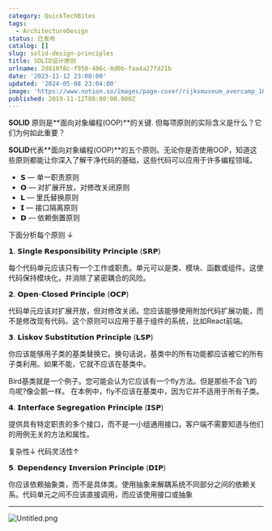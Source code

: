 ```yaml
---
category: QuickTechBites
tags:
  - ArchitectureDesign
status: 已发布
catalog: []
slug: solid-design-principles
title: SOLID设计原则
urlname: 2d810f8c-f950-406c-8d0b-faa4a27fd21b
date: '2023-11-12 23:08:00'
updated: '2024-05-08 23:04:00'
image: 'https://www.notion.so/images/page-cover/rijksmuseum_avercamp_1620.jpg'
published: 2019-11-12T08:00:00.000Z
---
```


**SOLID** 原则是**面向对象编程(OOP)**的关键. 但每项原则的实际含义是什么？它们为何如此重要？


**SOLID**代表**面向对象编程(OOP)**的五个原则。无论你是否使用OOP，知道这些原则都能让你深入了解干净代码的基础，这些代码可以应用于许多编程领域。

- 𝗦 — 单一职责原则
- 𝗢 — 对扩展开放，对修改关闭原则
- 𝗟 — 里氏替换原则
- 𝗜 — 接口隔离原则
- 𝗗 — 依赖倒置原则

下面分析每个原则 ↓


𝟭. 𝗦𝗶𝗻𝗴𝗹𝗲 𝗥𝗲𝘀𝗽𝗼𝗻𝘀𝗶𝗯𝗶𝗹𝗶𝘁𝘆 𝗣𝗿𝗶𝗻𝗰𝗶𝗽𝗹𝗲 (𝗦𝗥𝗣)


每个代码单元应该只有一个工作或职责。单元可以是类、模块、函数或组件。这使代码保持模块化，并消除了紧密耦合的风险。


𝟮. 𝗢𝗽𝗲𝗻-𝗖𝗹𝗼𝘀𝗲𝗱 𝗣𝗿𝗶𝗻𝗰𝗶𝗽𝗹𝗲 (𝗢𝗖𝗣)


代码单元应该对扩展开放，但对修改关闭。您应该能够使用附加代码扩展功能，而不是修改现有代码。这个原则可以应用于基于组件的系统，比如React前端。


𝟯. 𝗟𝗶𝘀𝗸𝗼𝘃 𝗦𝘂𝗯𝘀𝘁𝗶𝘁𝘂𝘁𝗶𝗼𝗻 𝗣𝗿𝗶𝗻𝗰𝗶𝗽𝗹𝗲 (𝗟𝗦𝗣)


你应该能够用子类的基类替换它。换句话说，基类中的所有功能都应该被它的所有子类利用。如果不能，它就不应该在基类中。


Bird基类就是一个例子。您可能会认为它应该有一个fly方法。但是那些不会飞的鸟呢?像企鹅一样。
在本例中，fly不应该在基类中，因为它并不适用于所有子类。


𝟰. 𝗜𝗻𝘁𝗲𝗿𝗳𝗮𝗰𝗲 𝗦𝗲𝗴𝗿𝗲𝗴𝗮𝘁𝗶𝗼𝗻 𝗣𝗿𝗶𝗻𝗰𝗶𝗽𝗹𝗲 (𝗜𝗦𝗣)


提供具有特定职责的多个接口，而不是一小组通用接口。客户端不需要知道与他们的用例无关的方法和属性。


复杂性↓
代码灵活性↑


𝟱. 𝗗𝗲𝗽𝗲𝗻𝗱𝗲𝗻𝗰𝘆 𝗜𝗻𝘃𝗲𝗿𝘀𝗶𝗼𝗻 𝗣𝗿𝗶𝗻𝗰𝗶𝗽𝗹𝗲 (𝗗𝗜𝗣)


你应该依赖抽象类，而不是具体类。使用抽象来解耦系统不同部分之间的依赖关系。代码单元之间不应该直接调用，而应该使用接口或抽象


---


![Untitled.png](https://prod-files-secure.s3.us-west-2.amazonaws.com/5d24fe63-e567-4804-86f9-9fdc62e13082/6fc4afd3-478b-4aaf-9884-0a3f8e406a71/Untitled.png?X-Amz-Algorithm=AWS4-HMAC-SHA256&X-Amz-Content-Sha256=UNSIGNED-PAYLOAD&X-Amz-Credential=ASIAZI2LB466SDP77BH2%2F20250326%2Fus-west-2%2Fs3%2Faws4_request&X-Amz-Date=20250326T054045Z&X-Amz-Expires=3600&X-Amz-Security-Token=IQoJb3JpZ2luX2VjELz%2F%2F%2F%2F%2F%2F%2F%2F%2F%2FwEaCXVzLXdlc3QtMiJIMEYCIQDEdk7WUp4uWLQt331KjHuiUf26R3Fe0qgAdrT581JLCQIhAI17bGqJd03WnA8s2naLVirmuvupZwQys6%2F%2BXZ2VgBNrKv8DCCUQABoMNjM3NDIzMTgzODA1IgxtRs8Xl7Ck665QDKsq3AMCS6Qslm6GRqT3CXCv2HjJzMh2Cnvoj11dDSL6d1blSwizsZCN1ywYzv%2FZlrUmsfhB6j6ze8A4bjuzta7bEvmXdfgVnKl4mw67daJ4Bi5PXfrklh1VMx0jLcVts52yC6dc7EZPYlMB7fLB1zkiVn2Gtuh%2FUvYshbJTfroJm99ua%2BLCk9EP7UrHnBUYtG93GLdxiCQyvgFNiH8VzK6P6KMEPkL3h69VZT1KlZk8gaLjyXKSKmp7ftBh5VvnuUKBj9G%2FpNX53lbT0ZEfHAY%2BLxH%2FMRLidLzP%2FrzUYAioX4%2FuyKp55G9q5z96DtubfxsdDwPO6a60%2BNXi%2BqaIu2PhT4SxyyzTWjMGe01cbY6I2au1WpRpJ5KgXlXywMLKMo23syU1hd7u0Is3mKY6bB4FX%2FlDYeL5pI9Ni5M1WBS8PmQKEhkLl7d8TWcEKlOTp%2BsBEt3XGJqstp%2B8Zjj4Qnjsc6pVBsFph20p9UxXujuBw%2B33iiSCg03sL6RUmSooePMCrc9fzVAxfgLwdqcUwdL9dSq2zN1heimAsEfWl0XolrMwMdRtDvdvlAqrBSxlXf13IDE7hQndinNNcDV4fX6NVrhPZvbSg3pSdVnbJ9Kz0dFokCbjtRsNPLmH%2B6XhzzD%2B542%2FBjqkAZsYj0pFh9M89MbKPWLbK1ki4hpoaFUKs8IsXLbCfbql6OKwQqYCzCx5RO3412lB6RMVGRg5PqO9cpGVMccD%2F21ed5al%2FvhBv%2BThIIb2Zx0XYDLiohgj3nE9ne0KX%2FiiguiHlCWwYo%2FikSmOC7Qu0EokZ5GIkcUyhF3ZjZ2xJ9%2BkBmtRoZSMQyb9EoMdbDTffDzplhcmQxZcCHhclW940yCuIZdx&X-Amz-Signature=721524984556be57a10d1d35bec89dce49fcd4161a6ca2e4a21325d507bd651d&X-Amz-SignedHeaders=host&x-id=GetObject)

